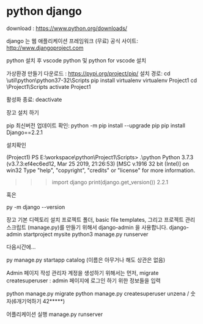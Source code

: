 # python django

download : https://www.python.org/downloads/

django 는 웹 애플리케이션 프레임워크 (무료)
공식 사이트: http://www.djangoproject.com

python 설치 후 vscode python 및  python for vscode 설치

가상환경 만들기
다운로드 : https://pypi.org/project/pip/
설치 경로: cd \util\python\python37-32\Scripts
pip install virtualenv
virtualenv Project1
cd \Project1\Scripts
activate Project1

활성화 종료: deactivate 

장고 설치 하기 

pip 최신버전 업데이트 확인: python -m pip install --upgrade pip
pip install Django==2.2.1


설치확인

(Project1) PS E:\workspace\python\Project1\Scripts> .\python
Python 3.7.3 (v3.7.3:ef4ec6ed12, Mar 25 2019, 21:26:53) [MSC v.1916 32 bit (Intel)] on win32
Type "help", "copyright", "credits" or "license" for more information.
>>> import django
>>> print(django.get_version())
2.2.1

혹은 

py -m django --version

장고 기본 디렉토리 설치
프로젝트 폴더, basic file templates, 그리고 프로젝트 관리 스크립트 (manage.py)를 만들기 위해서 django-admin 을 사용합니다.
django-admin startproject mysite
python3 manage.py runserver 


다음시간에...

py manage.py startapp catalog (이름은 아무거나 해도 상관은 없음)

Admin 페이지 작성
관리자 계정을 생성하기 위해서는 먼저, migrate
createsuperuser :  admin 페이지에 로그인 하기 위한 정보들을 입력

python manage.py migrate
python manage.py createsuperuser
unzena / 숫자(6개기억하기 42*****)

어플리케이션 실행 manage.py runserver

